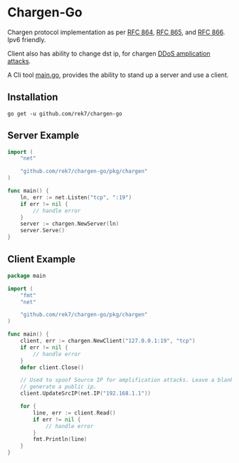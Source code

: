 # Chargen-Go
Chargen protocol implementation as per [RFC 864](https://www.rfc-editor.org/rfc/rfc864), [RFC 865](https://www.rfc-editor.org/rfc/rfc865), and [RFC 866](https://www.rfc-editor.org/rfc/rfc866). Ipv6 friendly.

Client also has ability to change dst ip, for chargen [DDoS amplication attacks](https://www.link11.com/en/blog/threat-landscape/chargen-flood-attacks-explained/).

A Cli tool [main.go](./main.go), provides the ability to stand up a server and use a client.


## Installation
`go get -u github.com/rek7/chargen-go`


## Server Example

```go
import (
	"net"

	"github.com/rek7/chargen-go/pkg/chargen"
)

func main() {
	ln, err := net.Listen("tcp", ":19")
	if err != nil {
		// handle error
	}
	server := chargen.NewServer(ln)
	server.Serve()
}
```

## Client Example

```go
package main

import (
	"fmt"
    "net"

	"github.com/rek7/chargen-go/pkg/chargen"
)

func main() {
	client, err := chargen.NewClient("127.0.0.1:19", "tcp")
	if err != nil {
		// handle error
	}
	defer client.Close()

    // Used to spoof Source IP for amplification attacks. Leave a blank IP if you want it to randomly
    // generate a public ip.
    client.UpdateSrcIP(net.IP("192.168.1.1"))

	for {
		line, err := client.Read()
		if err != nil {
			// handle error
		}
		fmt.Println(line)
	}
}
```